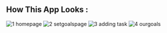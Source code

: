 ## How This App Looks :
![1 homepage](https://github.com/Nivya-2001/SetGoals/assets/81112176/96673267-6a5e-4fbe-a46c-00a01dbf3f76)
![2  setgoalspage](https://github.com/Nivya-2001/SetGoals/assets/81112176/963a5442-cdf0-437a-8268-cb582412f7b5)
![3  adding task](https://github.com/Nivya-2001/SetGoals/assets/81112176/ceb81cea-23c6-497f-b606-d9030c347374)
![4  ourgoals](https://github.com/Nivya-2001/SetGoals/assets/81112176/b294fb45-ea2a-4f4e-9bad-a5babfa918ee)
